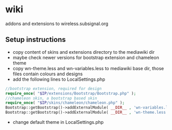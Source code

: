 wiki
====

addons and extensions to wireless.subsignal.org

Setup instructions
------------------

* copy content of skins and extensions directory to the mediawiki dir
* maybe check newer versions for bootstrap extension and chameleon theme
* copy wn-theme.less and wn-variables.less to mediawiki base dir, those files contain colours and designs
* add the following lines to LocalSettings.php

```php
//bootstrap extension, required for design
require_once( "$IP/extensions/Bootstrap/Bootstrap.php" );
//chameleon skin, a bootstrap based skin
require_once( "$IP/skins/chameleon/chameleon.php" );
Bootstrap::getBootstrap()->addExternalModule( __DIR__ , 'wn-variables.less' );
Bootstrap::getBootstrap()->addExternalModule( __DIR__ , 'wn-theme.less' );
```
* change default theme in LocalSettings.php
